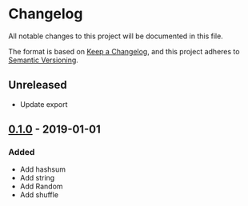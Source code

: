 # Changelog

All notable changes to this project will be documented in this file.

The format is based on [Keep a Changelog](https://keepachangelog.com/en/1.0.0/),
and this project adheres to [Semantic Versioning](https://semver.org/spec/v2.0.0.html).

## Unreleased

- Update export

## [0.1.0](https://github.com/yahtnif/suni/releases/tag/v0.1.0) - 2019-01-01

### Added

- Add hashsum
- Add string
- Add Random
- Add shuffle
